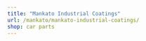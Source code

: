 ```yaml
---
title: "Mankato Industrial Coatings"
url: /mankato/mankato-industrial-coatings/
shop: car parts
---
```

